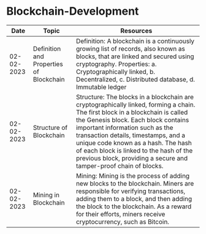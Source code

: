 # Blockchain-Development

| Date | Topic | Resources |
|------|-------|-----------|
| 02-02-2023 | Definition and Properties of Blockchain | Definition: A blockchain is a continuously growing list of records, also known as blocks, that are linked and secured using cryptography. Properties: a. Cryptographically linked, b. Decentralized, c. Distributed database, d. Immutable ledger |
| 02-02-2023 | Structure of Blockchain | Structure: The blocks in a blockchain are cryptographically linked, forming a chain. The first block in a blockchain is called the Genesis block. Each block contains important information such as the transaction details, timestamps, and a unique code known as a hash. The hash of each block is linked to the hash of the previous block, providing a secure and tamper-proof chain of blocks. |
| 02-02-2023 | Mining in Blockchain | Mining: Mining is the process of adding new blocks to the blockchain. Miners are responsible for verifying transactions, adding them to a block, and then adding the block to the blockchain. As a reward for their efforts, miners receive cryptocurrency, such as Bitcoin. |

